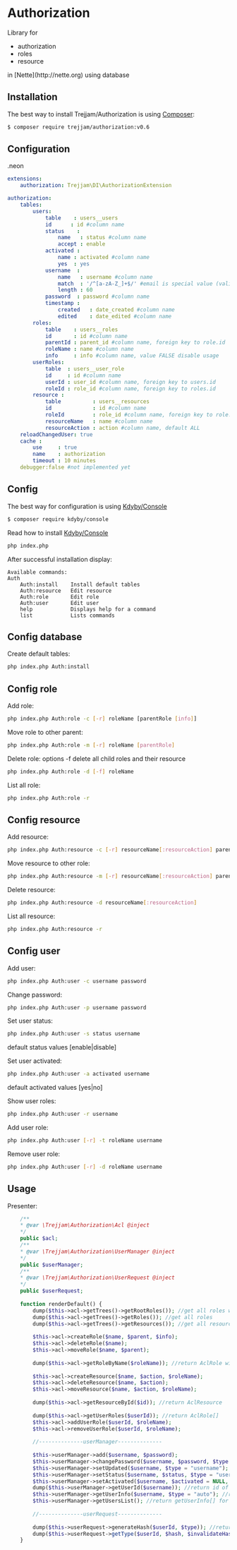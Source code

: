 Authorization
=============

Library for 
<ul>
<li>authorization</li>
<li>roles</li>
<li>resource</li>
</ul>
in [Nette](http://nette.org) using database

Installation
------------

The best way to install Trejjam/Authorization is using  [Composer](http://getcomposer.org/):

```sh
$ composer require trejjam/authorization:v0.6
```

Configuration
-------------

.neon
```yml
extensions:
	authorization: Trejjam\DI\AuthorizationExtension

authorization:
	tables:
		users:
			table	 : users__users
			id	    : id #column name
			status    : 
				name   : status #column name
				accept : enable            
			activated : 
				name : activated #column name
				yes  : yes            
			username  : 
				name   : username #column name
				match  : '/^[a-zA-Z_]+$/' #email is special value (validate by Nette\Utils\Validators:isEmail)
				length : 60            
			password  : password #column name
			timestamp : 
				created   : date_created #column name
				edited    : date_edited #column name
		roles:
			table    : users__roles
			id       : id #column name
			parentId : parent_id #column name, foreign key to role.id
			roleName : name #column name
			info     : info #column name, value FALSE disable usage        
		userRoles:
			table  : users__user_role
			id     : id #column name
			userId : user_id #column name, foreign key to users.id
			roleId : role_id #column name, foreign key to roles.id
		resource : 
			table          : users__resources
			id             : id #column name
			roleId         : role_id #column name, foreign key to role.id
			resourceName   : name #column name
			resourceAction : action #column name, default ALL
	reloadChangedUser: true
	cache : 
		use     : true
		name    : authorization
		timeout : 10 minutes    
	debugger:false #not implemented yet
```
Config
------

The best way for configuration is using [Kdyby/Console](https://github.com/kdyby/console)

```sh
$ composer require kdyby/console
```

Read how to install [Kdyby/Console](https://github.com/Kdyby/Console/blob/master/docs/en/index.md)

```sh
php index.php
```

After successful installation display:

```
Available commands:
Auth
	Auth:install    Install default tables
	Auth:resource   Edit resource
	Auth:role       Edit role
	Auth:user       Edit user
	help            Displays help for a command
	list            Lists commands
```

Config database
---------------

Create default tables:
```sh
php index.php Auth:install
```

Config role
-----------

Add role:
```sh
php index.php Auth:role -c [-r] roleName [parentRole [info]]
```

Move role to other parent:
```sh
php index.php Auth:role -m [-r] roleName [parentRole]
```

Delete role:
options -f delete all child roles and their resource
```sh
php index.php Auth:role -d [-f] roleName
```

List all role:
```sh
php index.php Auth:role -r
```

Config resource
---------------

Add resource:
```sh
php index.php Auth:resource -c [-r] resourceName[:resourceAction] parentRole
```

Move resource to other role:
```sh
php index.php Auth:resource -m [-r] resourceName[:resourceAction] parentRole
```

Delete resource:
```sh
php index.php Auth:resource -d resourceName[:resourceAction]
```

List all resource:
```sh
php index.php Auth:resource -r
```

Config user
-----------

Add user:
```sh
php index.php Auth:user -c username password
```

Change password:
```sh
php index.php Auth:user -p username password
```

Set user status:
```sh
php index.php Auth:user -s status username
```
default status values [enable|disable]

Set user activated:
```sh
php index.php Auth:user -a activated username
```
default activated values [yes|no]

Show user roles:
```sh
php index.php Auth:user -r username
```

Add user role:
```sh
php index.php Auth:user [-r] -t roleName username
```

Remove user role:
```sh
php index.php Auth:user [-r] -d roleName username
```

Usage
-----

Presenter:

```php
	/**
	* @var \Trejjam\Authorization\Acl @inject
	*/
	public $acl;
	/**
	* @var \Trejjam\Authorization\UserManager @inject
	*/
	public $userManager;
	/**
	* @var \Trejjam\Authorization\UserRequest @inject
	*/
	public $userRequest;
	
	function renderDefault() {
		dump($this->acl->getTrees()->getRootRoles()); //get all roles without parent
		dump($this->acl->getTrees()->getRoles()); //get all roles
		dump($this->acl->getTrees()->getResources()); //get all resource
		
		$this->acl->createRole($name, $parent, $info);
		$this->acl->deleteRole($name);
		$this->acl->moveRole($name, $parent);
		
		dump($this->acl->getRoleByName($roleName)); //return AclRole with "name"
	
		$this->acl->createResource($name, $action, $roleName);
        $this->acl->deleteResource($name, $action);
        $this->acl->moveResource($name, $action, $roleName);
        
        dump($this->acl->getResourceById($id)); //return AclResource
        
        dump($this->acl->getUserRoles($userId)); //return AclRole[] 
        $this->acl->addUserRole($userId, $roleName);
        $this->acl->removeUserRole($userId, $roleName);
        
        //--------------userManager--------------
        
        $this->userManager->add($username, $password);
        $this->userManager->changePassword($username, $password, $type = "username"); //$type could be username|id
        $this->userManager->setUpdated($username, $type = "username"); //next user request user session will be reload (if "reloadChangedUser: true")
        $this->userManager->setStatus($username, $status, $type = "username"); //$status could be enable|disable - if user with disable status try login, login function return exception
        $this->userManager->setActivated($username, $activated = NULL, $type = "username"); //$activated could be yes|no - if user with 'no' activated try login, login function return exception
        dump($this->userManager->getUserId($username)); //return id of user
        $this->userManager->getUserInfo($username, $type = "auto"); //return all information about user except password
        $this->userManager->getUsersList(); //return getUserInfo[] for all users
        
        //--------------userRequest--------------
        
        dump($this->userRequest->generateHash($userId, $type)); //return hash for public usage, $type could be activate|lostPassword 
        dump($this->userRequest->getType($userId, $hash, $invalidateHash = FALSE)); //return TRUE - hash was used|$type|FALSE - user hasn't this hash, $invalidateHash=TRUE - disable future hash usage
	}
```
